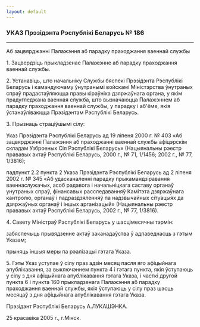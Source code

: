 ```yaml
---
layout: default
---
```


### УКАЗ Прэзідэнта Рэспублікі Беларусь № 186

****

<span class="underline"></span>

Аб зацвярджэнні Палажэння аб парадку праходжання ваеннай службы

1\. Зацвердзіць прыкладзенае Палажэнне аб парадку праходжання ваеннай
службы.

2\. Устанавіць, што начальніку Службы бяспекі Прэзідэнта Рэспублікі
Беларусь і камандуючаму ўнутранымі войскамі Міністэрства ўнутраных
спраў прадастаўляюцца правы кіраўніка дзяржаўнага органа, у якім
прадугледжана ваенная служба, што вызначаюцца Палажэннем аб
парадку праходжання ваеннай службы, у парадку і аб'ёме, якія
ўстанаўліваюцца Прэзідэнтам Рэспублікі Беларусь.

3\. Прызнаць страціўшымі сілу:

Указ Прэзідэнта Рэспублікі Беларусь ад 19 ліпеня 2000 г. № 403 «Аб
зацвярджэнні Палажэння аб праходжанні ваеннай службы афіцэрскім
складам Узброеных Сіл Рэспублікі Беларусь» (Нацыянальны рэестр
прававых актаў Рэспублікі Беларусь, 2000 г., № 71, 1/1456; 2002
г., № 77, 1/3816);

падпункт 2.2 пункта 2 Указа Прэзідэнта Рэспублікі Беларусь ад 2 ліпеня
2002 г. № 345 «Аб удасканаленні парадку прыкамандзіравання
ваеннаслужачых, асоб радавога і начальніцкага саставу
органаў унутраных спраў, фінансавых расследаванняў Камітэта
дзяржаўнага кантролю, органаў і падраздзяленняў па надзвычайных
сітуацыях да дзяржаўных органаў і іншых арганізацый» (Нацыянальны
рэестр прававых актаў Рэспублікі Беларусь, 2002 г., № 77, 1/3816).

4\. Савету Міністраў Рэспублікі Беларусь у шасцімесячны тэрмін:

забяспечыць прывядзенне актаў заканадаўства ў адпаведнасць з гэтым
Указам;

прыняць іншыя меры па рэалізацыі гэтага Указа.

5\. Гэты Указ уступае ў сілу праз адзін месяц пасля яго афіцыйнага
апублікавання, за выключэннем пункта 4 і гэтага пункта, якія
ўступаюць у сілу з дня афіцыйнага апублікавання гэтага Указа, і
часткі другой пункта 6 і пункта 160 прыкладзенага Палажэння аб
парадку праходжання ваеннай службы, якія ўступаюць у сілу праз
шэсць месяцаў з дня афіцыйнага апублікавання гэтага Указа.

Прэзідэнт Рэспублікі Беларусь А.ЛУКАШЭНКА.

25 красавіка 2005 г., г.Мінск.
